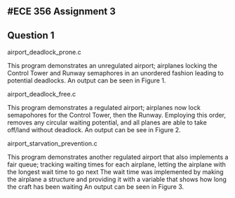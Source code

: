 #ECE 356 Assignment 3
-----

Question 1
-----

airport_deadlock_prone.c

This program demonstrates an unregulated airport; airplanes locking the Control Tower and Runway semaphores in an unordered fashion leading to potential deadlocks.
An output can be seen in Figure 1.

airport_deadlock_free.c

This program demonstrates a regulated airport; airplanes now lock semapohores for the Control Tower, then the Runway.
Employing this order, removes any circular waiting potential, and all planes are able to take off/land without deadlock.
An output can be see in Figure 2.

airport_starvation_prevention.c

This program demonstrates another regulated airport that also implements a fair queue; tracking waiting times for each airplane, letting the airplane with the longest wait time to go next
The wait time was implemented by making the airplane a structure and providing it with a variable that shows how long the craft has been waiting
An output can be seen in Figure 3.
